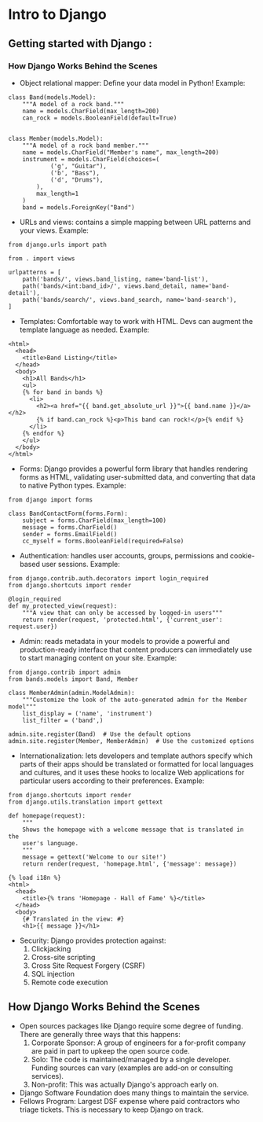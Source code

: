 # Intro to Django

## Getting started with Django : 

### How Django Works Behind the Scenes

- Object relational mapper: Define your data model in Python! Example:
```
class Band(models.Model):
    """A model of a rock band."""
    name = models.CharField(max_length=200)
    can_rock = models.BooleanField(default=True)


class Member(models.Model):
    """A model of a rock band member."""
    name = models.CharField("Member's name", max_length=200)
    instrument = models.CharField(choices=(
            ('g', "Guitar"),
            ('b', "Bass"),
            ('d', "Drums"),
        ),
        max_length=1
    )
    band = models.ForeignKey("Band")
```
- URLs and views: contains a simple mapping between URL patterns and your views. Example:
```
from django.urls import path

from . import views

urlpatterns = [
    path('bands/', views.band_listing, name='band-list'),
    path('bands/<int:band_id>/', views.band_detail, name='band-detail'),
    path('bands/search/', views.band_search, name='band-search'),
]
```
- Templates: Comfortable way to work with HTML. Devs can augment the template language as needed. Example:
```
<html>
  <head>
    <title>Band Listing</title>
  </head>
  <body>
    <h1>All Bands</h1>
    <ul>
    {% for band in bands %}
      <li>
        <h2><a href="{{ band.get_absolute_url }}">{{ band.name }}</a></h2>
        {% if band.can_rock %}<p>This band can rock!</p>{% endif %}
      </li>
    {% endfor %}
    </ul>
  </body>
</html>
```
- Forms: Django provides a powerful form library that handles rendering forms as HTML, validating user-submitted data, and converting that data to native Python types. Example:
```
from django import forms

class BandContactForm(forms.Form):
    subject = forms.CharField(max_length=100)
    message = forms.CharField()
    sender = forms.EmailField()
    cc_myself = forms.BooleanField(required=False)
```
- Authentication: handles user accounts, groups, permissions and cookie-based user sessions. Example:
```
from django.contrib.auth.decorators import login_required
from django.shortcuts import render

@login_required
def my_protected_view(request):
    """A view that can only be accessed by logged-in users"""
    return render(request, 'protected.html', {'current_user': request.user})
```
- Admin: reads metadata in your models to provide a powerful and production-ready interface that content producers can immediately use to start managing content on your site. Example: 
```
from django.contrib import admin
from bands.models import Band, Member

class MemberAdmin(admin.ModelAdmin):
    """Customize the look of the auto-generated admin for the Member model"""
    list_display = ('name', 'instrument')
    list_filter = ('band',)

admin.site.register(Band)  # Use the default options
admin.site.register(Member, MemberAdmin)  # Use the customized options
```
- Internationalization: lets developers and template authors specify which parts of their apps should be translated or formatted for local languages and cultures, and it uses these hooks to localize Web applications for particular users according to their preferences. Example: 
``` 
from django.shortcuts import render
from django.utils.translation import gettext

def homepage(request):
    """
    Shows the homepage with a welcome message that is translated in the
    user's language.
    """
    message = gettext('Welcome to our site!')
    return render(request, 'homepage.html', {'message': message})
      
{% load i18n %}
<html>
  <head>
    <title>{% trans 'Homepage - Hall of Fame' %}</title>
  </head>
  <body>
    {# Translated in the view: #}
    <h1>{{ message }}</h1>
```

- Security: Django provides protection against:
    1. Clickjacking
    2. Cross-site scripting
    3. Cross Site Request Forgery (CSRF)
    4. SQL injection
    5. Remote code execution


## How Django Works Behind the Scenes

- Open sources packages like Django require some degree of funding. There are generally three ways that this happens:
  1. Corporate Sponsor: A group of engineers for a for-profit company are paid in part to upkeep the open source code. 
  2. Solo: The code is maintained/managed by a single developer. Funding sources can vary (examples are add-on or consulting services).
  3. Non-profit: This was actually Django's approach early on.
- Django Software Foundation does many things to maintain the service.
- Fellows Program: Largest DSF expense where paid contractors who triage tickets. This is necessary to keep Django on track. 
